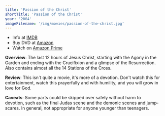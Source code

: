 ```yaml
---
title: 'Passion of the Christ'
shortTitle: 'Passion of the Christ'
year: '2004'
imageFilename: '/img/movies/passion-of-the-christ.jpg'
---
```


* Info at [IMDB](https://www.imdb.com/title/tt0335345/)
* Buy DVD at [Amazon](https://www.amazon.com/Passion-Christ-Widescreen-Jim-Caviezel/dp/B00028HBKM)
* Watch on [Amazon Prime](https://www.amazon.com/Passion-Christ-Jim-Caviezel/dp/B08BC1V9VR)

**Overview**: The last 12 hours of Jesus Christ, starting with the Agony in the Garden and ending with the Crucifixion and a glimpse of the Resurrection. Also contains almost all the 14 Stations of the Cross.

**Review**: This isn't quite a movie, it's more of a devotion. Don't watch this for entertainment, watch this prayerfully and with humility, and you will grow in love for God.

**Caveats**: Some parts could be skipped over safely without harm to devotion, such as the final Judas scene and the demonic scenes and jump-scares. In general, not appropriate for anyone younger than teenagers.
